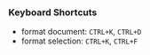 ### Keyboard Shortcuts

* format document: `CTRL+K`, `CTRL+D`
* format selection: `CTRL+K`, `CTRL+F`
